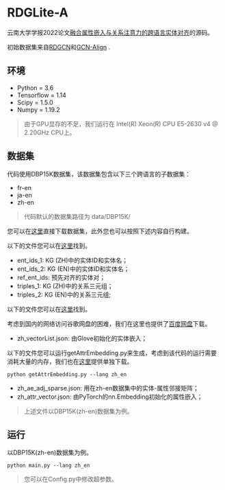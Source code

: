 # RDGLite-A

云南大学学报2022论文[融合属性嵌入与关系注意力的跨语言实体对齐](https://kns.cnki.net/kcms/detail/detail.aspx?dbcode=CAPJ&dbname=CAPJLAST&filename=YNDZ20220927001&uniplatform=NZKPT&v=ILIcPzEcsTyBEXay-HElQvOlrDc4hZ9MiULTEKRCfwh9-zfxYASOXKTDOBGmJH0h)的源码。

初始数据集来自[RDGCN](https://github.com/StephanieWyt/RDGCN)和[GCN-Align](https://github.com/1049451037/GCN-Align) .

## 环境

* Python = 3.6
* Tensorflow = 1.14
* Scipy = 1.5.0
* Numpy = 1.19.2

> 由于GPU显存的不足，我们运行在 Intel(R) Xeon(R) CPU E5-2630 v4 @ 2.20GHz CPU上。

## 数据集

代码使用DBP15K数据集，该数据集包含以下三个跨语言的子数据集：
- fr-en
- ja-en
- zh-en

> 代码默认的数据集路径为 data/DBP15K/

您可以在[这里](https://pan.baidu.com/s/1yeOXx5LlUca8J4gmWGwlEQ?pwd=7ral)直接下载数据集，此外您也可以按照下述内容自行构建。

以下的文件您可以在[这里](https://github.com/1049451037/GCN-Align/tree/master/data)找到。

* ent_ids_1: KG (ZH)中的实体ID和实体名；
* ent_ids_2: KG (EN)中的实体ID和实体名；
* ref_ent_ids: 预先对齐的实体对；
* triples_1: KG (ZH)中的关系三元组；
* triples_2: KG (EN)中的关系三元组;

以下的文件您可以在[这里](https://github.com/StephanieWyt/RDGCN)找到。

考虑到国内的网络访问谷歌网盘的困难，我们在这里也提供了[百度网盘](https://pan.baidu.com/s/1RxUy6m2rBLuTcpfkVslzqA?pwd=p46r)下载。

* zh_vectorList.json: 由Glove初始化的实体嵌入；

以下的文件您可以运行getAttrEmbedding.py来生成，考虑到该代码的运行需要消耗大量的内存，我们也在[这里](https://pan.baidu.com/s/1I-7KuzMwk6bjQEJ5qIrNPQ?pwd=5bqe)提供单独下载。

```
python getAttrEmbedding.py --lang zh_en
```

* zh_ae_adj_sparse.json: 用在zh-en数据集中的实体-属性邻接矩阵；
* zh_attr_vector.json: 由PyTorch的nn.Embedding初始化的属性嵌入；

> 上述文件以DBP15K(zh-en)数据集为例。

## 运行

以DBP15K(zh-en)数据集为例。

```
python main.py --lang zh_en
```

> 您可以在Config.py中修改超参数。
